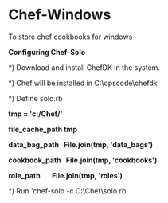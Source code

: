 # Chef-Windows
To store chef cookbooks for windows 

<B>Configuring Chef-Solo </B>

*) Download and install ChefDK in the system.

*) Chef will be installed in C:\opscode\chefdk 

*) Define solo.rb 

<B>
tmp = 'c:/Chef/'

file_cache_path tmp

data_bag_path   File.join(tmp, 'data_bags')

cookbook_path   File.join(tmp, 'cookbooks')

role_path       File.join(tmp, 'roles')
</B>

*) Run 'chef-solo -c C:\Chef\solo.rb' 

